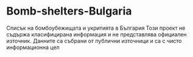 # Bomb-shelters-Bulgaria
Списък на бомбоубежищата и укритията в България
Този проект не съдържа класифицирана информация и не представлява официален източник. Данните са събрани от публични източници и са с чисто информационна цел
